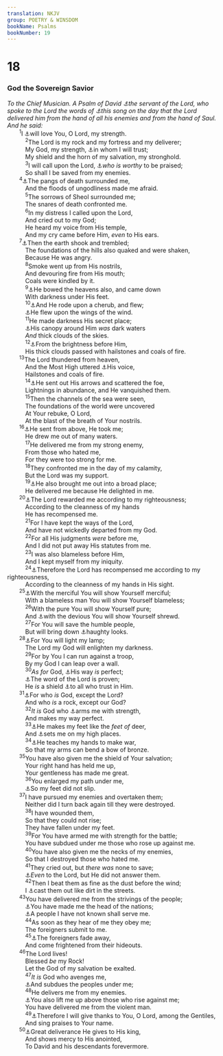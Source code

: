 ```yaml
---
translation: NKJV
group: POETRY & WINSDOM
bookName: Psalms 
bookNumber: 19
---
```


<div class="title"><h1>18</h1><h3>God the Sovereign Savior</h3><i>To the Chief Musician. A Psalm of David <a data-toggle="tooltip" data-placement="bottom" title="Ps. 36:title">⚓</a>the servant of the Lord, who spoke to the Lord the words of <a data-toggle="tooltip" data-placement="bottom" title="2 Sam. 22">⚓</a>this song on the day that the Lord delivered him from the hand of all his enemies and from the hand of Saul. And he said:</i></div>
<span class="verse thi_18_1">  <sup>1</sup>I <a data-toggle="tooltip" data-placement="bottom" title="Ps. 144:1">⚓</a>will love You, O Lord, my strength.<br/></span>
<span class="verse thi_18_2">   <sup>2</sup>The Lord is my rock and my fortress and my deliverer;<br/>   My God, my strength, <a data-toggle="tooltip" data-placement="bottom" title="Heb. 2:13">⚓</a>in whom I will trust;<br/>   My shield and the horn of my salvation, my stronghold.<br/></span>
<span class="verse thi_18_3">   <sup>3</sup>I will call upon the Lord, <a data-toggle="tooltip" data-placement="bottom" title="Ps. 76:4; Rev. 5:12">⚓</a><i>who</i> <i>is</i> <i>worthy</i> to be praised;<br/>   So shall I be saved from my enemies.<br/></span>
<span class="verse thi_18_4">  <sup>4</sup><a data-toggle="tooltip" data-placement="bottom" title="Ps. 116:3">⚓</a>The pangs of death surrounded me,<br/>   And the floods of ungodliness made me afraid.<br/></span>
<span class="verse thi_18_5">   <sup>5</sup>The sorrows of Sheol surrounded me;<br/>   The snares of death confronted me.<br/></span>
<span class="verse thi_18_6">   <sup>6</sup>In my distress I called upon the Lord,<br/>   And cried out to my God;<br/>   He heard my voice from His temple,<br/>   And my cry came before Him, <i>even</i> to His ears.<br/></span>
<span class="verse thi_18_7">  <sup>7</sup><a data-toggle="tooltip" data-placement="bottom" title="Acts 4:31">⚓</a>Then the earth shook and trembled;<br/>   The foundations of the hills also quaked and were shaken,<br/>   Because He was angry.<br/></span>
<span class="verse thi_18_8">   <sup>8</sup>Smoke went up from His nostrils,<br/>   And devouring fire from His mouth;<br/>   Coals were kindled by it.<br/></span>
<span class="verse thi_18_9">   <sup>9</sup><a data-toggle="tooltip" data-placement="bottom" title="Ps. 144:5">⚓</a>He bowed the heavens also, and came down<br/>   With darkness under His feet.<br/></span>
<span class="verse thi_18_10">   <sup>10</sup><a data-toggle="tooltip" data-placement="bottom" title="Ps. 80:1; 99:1">⚓</a>And He rode upon a cherub, and flew;<br/>   <a data-toggle="tooltip" data-placement="bottom" title="(Ps. 104:3)">⚓</a>He flew upon the wings of the wind.<br/></span>
<span class="verse thi_18_11">   <sup>11</sup>He made darkness His secret place;<br/>   <a data-toggle="tooltip" data-placement="bottom" title="Ps. 97:2">⚓</a>His canopy around Him <i>was</i> dark waters<br/>   <i>And</i> thick clouds of the skies.<br/></span>
<span class="verse thi_18_12">   <sup>12</sup><a data-toggle="tooltip" data-placement="bottom" title="Ps. 97:3; 140:10; Hab. 3:11">⚓</a>From the brightness before Him,<br/>   His thick clouds passed with hailstones and coals of fire.<br/></span>
<span class="verse thi_18_13">  <sup>13</sup>The Lord thundered from heaven,<br/>   And the Most High uttered <a data-toggle="tooltip" data-placement="bottom" title="(Ps. 29:3–9; 104:7)">⚓</a>His voice,<br/>   Hailstones and coals of fire.<br/></span>
<span class="verse thi_18_14">   <sup>14</sup><a data-toggle="tooltip" data-placement="bottom" title="Josh. 10:10; Ps. 144:6; Is. 30:30; Hab. 3:11">⚓</a>He sent out His arrows and scattered the foe,<br/>   Lightnings in abundance, and He vanquished them.<br/></span>
<span class="verse thi_18_15">   <sup>15</sup>Then the channels of the sea were seen,<br/>   The foundations of the world were uncovered<br/>   At Your rebuke, O Lord,<br/>   At the blast of the breath of Your nostrils.<br/></span>
<span class="verse thi_18_16">  <sup>16</sup><a data-toggle="tooltip" data-placement="bottom" title="Ps. 144:7">⚓</a>He sent from above, He took me;<br/>   He drew me out of many waters.<br/></span>
<span class="verse thi_18_17">   <sup>17</sup>He delivered me from my strong enemy,<br/>   From those who hated me,<br/>   For they were too strong for me.<br/></span>
<span class="verse thi_18_18">   <sup>18</sup>They confronted me in the day of my calamity,<br/>   But the Lord was my support.<br/></span>
<span class="verse thi_18_19">   <sup>19</sup><a data-toggle="tooltip" data-placement="bottom" title="Ps. 4:1; 31:8; 118:5">⚓</a>He also brought me out into a broad place;<br/>   He delivered me because He delighted in me.<br/></span>
<span class="verse thi_18_20">  <sup>20</sup><a data-toggle="tooltip" data-placement="bottom" title="1 Sam. 24:19; (Job 33:26); Ps. 7:8">⚓</a>The Lord rewarded me according to my righteousness;<br/>   According to the cleanness of my hands<br/>   He has recompensed me.<br/></span>
<span class="verse thi_18_21">   <sup>21</sup>For I have kept the ways of the Lord,<br/>   And have not wickedly departed from my God.<br/></span>
<span class="verse thi_18_22">   <sup>22</sup>For all His judgments <i>were</i> before me,<br/>   And I did not put away His statutes from me.<br/></span>
<span class="verse thi_18_23">   <sup>23</sup>I was also blameless before Him,<br/>   And I kept myself from my iniquity.<br/></span>
<span class="verse thi_18_24">   <sup>24</sup><a data-toggle="tooltip" data-placement="bottom" title="1 Sam. 26:23; Ps. 18:20">⚓</a>Therefore the Lord has recompensed me according to my righteousness,<br/>   According to the cleanness of my hands in His sight.<br/></span>
<span class="verse thi_18_25">  <sup>25</sup><a data-toggle="tooltip" data-placement="bottom" title="(1 Kin. 8:32; Ps. 62:12); Matt. 5:7">⚓</a>With the merciful You will show Yourself merciful;<br/>   With a blameless man You will show Yourself blameless;<br/></span>
<span class="verse thi_18_26">   <sup>26</sup>With the pure You will show Yourself pure;<br/>   And <a data-toggle="tooltip" data-placement="bottom" title="(Lev. 26:23–28); Prov. 3:34">⚓</a>with the devious You will show Yourself shrewd.<br/></span>
<span class="verse thi_18_27">   <sup>27</sup>For You will save the humble people,<br/>   But will bring down <a data-toggle="tooltip" data-placement="bottom" title="(Ps. 101:5); Prov. 6:17">⚓</a>haughty looks.<br/></span>
<span class="verse thi_18_28">  <sup>28</sup><a data-toggle="tooltip" data-placement="bottom" title="1 Kin. 15:4; Job 18:6; (Ps. 119:105)">⚓</a>For You will light my lamp;<br/>   The Lord my God will enlighten my darkness.<br/></span>
<span class="verse thi_18_29">   <sup>29</sup>For by You I can run against a troop,<br/>   By my God I can leap over a wall.<br/></span>
<span class="verse thi_18_30">   <sup>30</sup><i>As</i> <i>for</i> God, <a data-toggle="tooltip" data-placement="bottom" title="(Deut. 32:4); Rev. 15:3">⚓</a>His way <i>is</i> perfect;<br/>   <a data-toggle="tooltip" data-placement="bottom" title="Ps. 12:6; 119:140; (Prov. 30:5)">⚓</a>The word of the Lord is proven;<br/>   He <i>is</i> a shield <a data-toggle="tooltip" data-placement="bottom" title="(Ps. 17:7)">⚓</a>to all who trust in Him.<br/></span>
<span class="verse thi_18_31">  <sup>31</sup><a data-toggle="tooltip" data-placement="bottom" title="(Deut. 32:31, 39; 1 Sam. 2:2; Ps. 86:8–10; Is. 45:5)">⚓</a>For who <i>is</i> God, except the Lord?<br/>   And who <i>is</i> a rock, except our God?<br/></span>
<span class="verse thi_18_32">   <sup>32</sup><i>It</i> <i>is</i> God who <a data-toggle="tooltip" data-placement="bottom" title="(Ps. 91:2)">⚓</a>arms me with strength,<br/>   And makes my way perfect.<br/></span>
<span class="verse thi_18_33">   <sup>33</sup><a data-toggle="tooltip" data-placement="bottom" title="2 Sam. 2:18; Hab. 3:19">⚓</a>He makes my feet like the <i>feet</i> <i>of</i> deer,<br/>   And <a data-toggle="tooltip" data-placement="bottom" title="Deut. 32:13; 33:29">⚓</a>sets me on my high places.<br/></span>
<span class="verse thi_18_34">   <sup>34</sup><a data-toggle="tooltip" data-placement="bottom" title="Ps. 144:1">⚓</a>He teaches my hands to make war,<br/>   So that my arms can bend a bow of bronze.<br/></span>
<span class="verse thi_18_35">  <sup>35</sup>You have also given me the shield of Your salvation;<br/>   Your right hand has held me up,<br/>   Your gentleness has made me great.<br/></span>
<span class="verse thi_18_36">   <sup>36</sup>You enlarged my path under me,<br/>   <a data-toggle="tooltip" data-placement="bottom" title="Ps. 66:9; Prov. 4:12">⚓</a>So my feet did not slip.<br/></span>
<span class="verse thi_18_37">  <sup>37</sup>I have pursued my enemies and overtaken them;<br/>   Neither did I turn back again till they were destroyed.<br/></span>
<span class="verse thi_18_38">   <sup>38</sup>I have wounded them,<br/>   So that they could not rise;<br/>   They have fallen under my feet.<br/></span>
<span class="verse thi_18_39">   <sup>39</sup>For You have armed me with strength for the battle;<br/>   You have subdued under me those who rose up against me.<br/></span>
<span class="verse thi_18_40">   <sup>40</sup>You have also given me the necks of my enemies,<br/>   So that I destroyed those who hated me.<br/></span>
<span class="verse thi_18_41">   <sup>41</sup>They cried out, but <i>there</i> <i>was</i> none to save;<br/>   <a data-toggle="tooltip" data-placement="bottom" title="Job 27:9; Prov. 1:28; Is. 1:15; Ezek. 8:18; Zech. 7:13">⚓</a><i>Even</i> to the Lord, but He did not answer them.<br/></span>
<span class="verse thi_18_42">   <sup>42</sup>Then I beat them as fine as the dust before the wind;<br/>   I <a data-toggle="tooltip" data-placement="bottom" title="Zech. 10:5">⚓</a>cast them out like dirt in the streets.<br/></span>
<span class="verse thi_18_43">  <sup>43</sup>You have delivered me from the strivings of the people;<br/>   <a data-toggle="tooltip" data-placement="bottom" title="2 Sam. 8; Ps. 89:27">⚓</a>You have made me the head of the nations;<br/>   <a data-toggle="tooltip" data-placement="bottom" title="Is. 52:15">⚓</a>A people I have not known shall serve me.<br/></span>
<span class="verse thi_18_44">   <sup>44</sup>As soon as they hear of me they obey me;<br/>   The foreigners submit to me.<br/></span>
<span class="verse thi_18_45">   <sup>45</sup><a data-toggle="tooltip" data-placement="bottom" title="Mic. 7:17">⚓</a>The foreigners fade away,<br/>   And come frightened from their hideouts.<br/></span>
<span class="verse thi_18_46">  <sup>46</sup>The Lord lives!<br/>   Blessed <i>be</i> my Rock!<br/>   Let the God of my salvation be exalted.<br/></span>
<span class="verse thi_18_47">   <sup>47</sup><i>It</i> <i>is</i> God who avenges me,<br/>   <a data-toggle="tooltip" data-placement="bottom" title="Ps. 47:3">⚓</a>And subdues the peoples under me;<br/></span>
<span class="verse thi_18_48">   <sup>48</sup>He delivers me from my enemies.<br/>   <a data-toggle="tooltip" data-placement="bottom" title="Ps. 27:6; 59:1">⚓</a>You also lift me up above those who rise against me;<br/>   You have delivered me from the violent man.<br/></span>
<span class="verse thi_18_49">   <sup>49</sup><a data-toggle="tooltip" data-placement="bottom" title="2 Sam. 22:50; Rom. 15:9">⚓</a>Therefore I will give thanks to You, O Lord, among the Gentiles,<br/>   And sing praises to Your name.<br/></span>
<span class="verse thi_18_50">  <sup>50</sup><a data-toggle="tooltip" data-placement="bottom" title="2 Sam. 7:12; Ps. 21:1; 144:10">⚓</a>Great deliverance He gives to His king,<br/>   And shows mercy to His anointed,<br/>   To David and his descendants forevermore.<br/></span>
